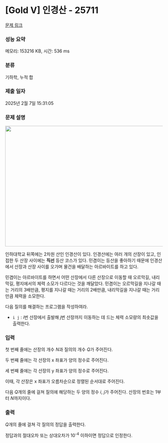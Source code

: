 # [Gold V] 인경산 - 25711 

[문제 링크](https://www.acmicpc.net/problem/25711) 

### 성능 요약

메모리: 153216 KB, 시간: 536 ms

### 분류

기하학, 누적 합

### 제출 일자

2025년 2월 7일 15:31:05

### 문제 설명

<p style="text-align: center;"><img alt="" src="https://upload.acmicpc.net/a9beb484-9105-48b0-86b1-bc176c91871a/-/preview/" style="height: 386px; width: 600px;"></p>

<p>인하대학교 뒤쪽에는 2차원 산인 인경산이 있다. 인경산에는 여러 개의 산장이 있고, 인접한 두 산장 사이에는 <strong>직선</strong> 등산 코스가 있다. 민겸이는 등산을 좋아하기 때문에 인경산에서 산장과 산장 사이를 오가며 물건을 배달하는 아르바이트를 하고 있다.</p>

<p>민겸이는 아르바이트를 하면서 어떤 산장에서 다른 산장으로 이동할 때 오르막길, 내리막길, 평지에서의 체력 소모가 다르다는 것을 깨달았다. 민겸이는 오르막길을 지나갈 때는 거리의 3배만큼, 평지를 지나갈 때는 거리의 2배만큼, 내리막길을 지나갈 때는 거리만큼 체력을 소모한다.</p>

<p>다음 질의를 해결하는 프로그램을 작성하여라.</p>

<ul>
	<li><code>i j</code> : <em>i</em>번 산장에서 출발해 <em>j</em>번 산장까지 이동하는 데 드는 체력 소모량의 최솟값을 출력한다.</li>
</ul>

### 입력 

 <p>첫 번째 줄에는 산장의 개수 <em>N</em>과 질의의 개수 <em>Q</em>가 주어진다.</p>

<p>두 번째 줄에는 각 산장의 x 좌표가 양의 정수로 주어진다.</p>

<p>세 번째 줄에는 각 산장의 y 좌표가 양의 정수로 주어진다.</p>

<p>이때, 각 산장은 x 좌표가 오름차순으로 정렬된 순서대로 주어진다.</p>

<p>다음 <em>Q</em>개의 줄에 걸쳐 질의에 해당하는 두 양의 정수 <em>i</em>, <em>j</em>가 주어진다. 산장의 번호는 1부터 <em>N</em>까지이다.</p>

### 출력 

 <p><em>Q</em>개의 줄에 걸쳐 각 질의의 정답을 출력한다.</p>

<p>정답과의 절대오차 또는 상대오차가 10<sup>-4</sup> 이하이면 정답으로 인정한다.</p>

